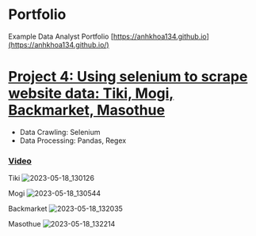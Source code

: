 # Portfolio
Example Data Analyst Portfolio
[https://anhkhoa134.github.io](https://anhkhoa134.github.io/)


# [Project 4: Using selenium to scrape website data: Tiki, Mogi, Backmarket, Masothue](https://github.com/anhkhoa134/portfolio/tree/main/Project_4)

* Data Crawling: Selenium
* Data Processing: Pandas, Regex

### [Video](https://www.youtube.com/watch?v=qM4knCV9LK8)

Tiki
![2023-05-18_130126](https://github.com/anhkhoa134/portfolio/assets/108108639/0b368a4b-7756-402a-91ab-2761557bcf15)

Mogi
![2023-05-18_130544](https://github.com/anhkhoa134/portfolio/assets/108108639/9b6ba946-c1d4-416d-afd4-6cff31063316)

Backmarket
![2023-05-18_132035](https://github.com/anhkhoa134/portfolio/assets/108108639/2ede1bc5-667d-43cc-9cdb-1fa99b62aa89)

Masothue
![2023-05-18_132214](https://github.com/anhkhoa134/portfolio/assets/108108639/201643f1-90fa-4cc9-82ea-f710bef4b0ba)
